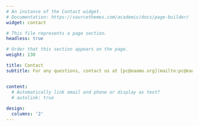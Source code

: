 ```yaml
---
# An instance of the Contact widget.
# Documentation: https://sourcethemes.com/academic/docs/page-builder/
widget: contact

# This file represents a page section.
headless: true

# Order that this section appears on the page.
weight: 130

title: Contact
subtitle: For any questions, contact us at [pc@eaamo.org](mailto:pc@eaamo.org).


content:
  # Automatically link email and phone or display as text?
  # autolink: true
  
design:
  columns: '2'
---
```

